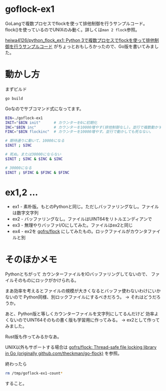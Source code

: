 # goflock-ex1

GoLangで複数プロセスでflockを使って排他制御を行うサンプルコード。
flock()を使っているのでUNIXのみ動く。詳しくは`man 2 flock`参照。

[heiwa4126/python_flock_ex1: Python 3で複数プロセスでflockを使って排他制御を行うサンプルコード](https://github.com/heiwa4126/python_flock_ex1)
がちょっとおもしろかったので、Go版を書いてみました。


# 動かし方

まずビルド
```sh
go build
```

Goなのでサブコマンド式になってます。

```sh
BIN=./goflock-ex1
INIT="$BIN init"      # カウンターを0に初期化
INC="$BIN inc"        # カウンターを10000増やす(排他制御なし)。並行で複数動かすと死ぬ。
FINC="$BIN flockinc"  # カウンターを10000増やす。並行で動かしても死なない。

# 期待通りに動いて、10000になる
$INIT ; $INC

# 死ぬ。または30000にならない
$INIT ; $INC & $INC & $INC

# 30000になる
$INIT ; $FINC & $FINC & $FINC
```

# ex1,2 ...

- ex1 - 素朴版。もとのPythonと同じ。ただしバッファリングなし。ファイルは数字文字列
- ex2 - バッファリングなし。ファイルはUINT64をリトルエンディアンで
- ex3 - 無理やりバッファI/Oにしてみた。ファイルはex2と同じ
- ex4 - ex2を [gofrs/flock](https://github.com/gofrs/flock) にしてみたもの。ロックファイルがカウンタファイルと別


# そのほかメモ

Pythonとちがって
カウンターファイルをIOバッファリングしてないので、
ファイルそのものにロックがかけられる。

まあ効率を考えるとファイルの規模が大きくなるとバッファ使わないわけにいかないので
Python同様、別ロックファイルにするべきだろう。
-> それはどうだろうか。

あと、Python版と等しくカウンターファイルを文字列にしてるんだけど
効率よくないのでUINT64そのもの書く版も学習用に作ってみる。
-> ex2として作ってみました。

Rust版も作ってみるかなあ。

UNIX以外もサポートする場合は
[gofrs/flock: Thread\-safe file locking library in Go \(originally github\.com/theckman/go\-flock\)](https://github.com/gofrs/flock)
を参照。

終わったら
```sh
rm /tmp/goflock-ex1-count*
```
すること。
